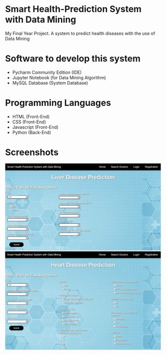 # Smart Health-Prediction System with Data Mining
My Final Year Project. A system to predict health diseases with the use of Data Mining
# Software to develop this system
* Pycharm Community Edition (IDE)
* Jupyter Notebook (for Data Mining Algorithm)
* MySQL Database (System Database)
# Programming Languages
* HTML (Front-End)
* CSS (Front-End)
* Javascript (Front-End)
* Python (Back-End)
# Screenshots
<img src="Liver Prediction Page.PNG">
<img src="Heart Prediction Page.PNG">
